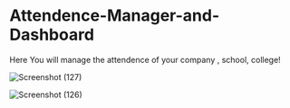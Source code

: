 # Attendence-Manager-and-Dashboard
Here You will manage the attendence of your company , school, college!

![Screenshot (127)](https://user-images.githubusercontent.com/70715947/211563098-8fe99eb1-8dd4-4fe9-a3fb-cdbb4d67355a.png)


![Screenshot (126)](https://user-images.githubusercontent.com/70715947/211562739-984a70df-202c-4322-b0e9-3062eed38d64.png)
